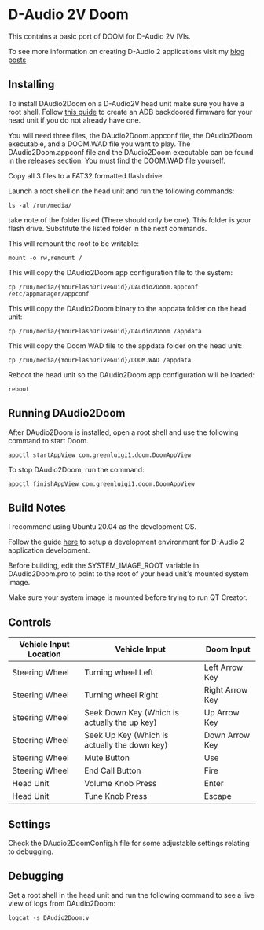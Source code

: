 # D-Audio 2V Doom
This contains a basic port of DOOM for D-Audio 2V IVIs.

To see more information on creating D-Audio 2 applications visit my [blog posts](https://programmingwithstyle.com/tags/d-audio2/)

## Installing
To install DAudio2Doom on a D-Audio2V head unit make sure you have a root shell. Follow [this guide](https://programmingwithstyle.com/posts/howihackedmycarpart5/) to create an ADB backdoored firmware for your head unit if you do not already have one.

You will need three files, the DAudio2Doom.appconf file, the DAudio2Doom executable, and a DOOM.WAD file you want to play. The DAudio2Doom.appconf file and the DAudio2Doom executable can be found in the releases section. You must find the DOOM.WAD file yourself.

Copy all 3 files to a FAT32 formatted flash drive.

Launch a root shell on the head unit and run the following commands:
```
ls -al /run/media/
```
take note of the folder listed (There should only be one). This folder is your flash drive. Substitute the listed folder in the next commands.


This will remount the root to be writable:
```
mount -o rw,remount /
```

This will copy the DAudio2Doom app configuration file to the system:
```
cp /run/media/{YourFlashDriveGuid}/DAudio2Doom.appconf /etc/appmanager/appconf
```

This will copy the DAudio2Doom binary to the appdata folder on the head unit:
```
cp /run/media/{YourFlashDriveGuid}/DAudio2Doom /appdata
```

This will copy the Doom WAD file to the appdata folder on the head unit:
```
cp /run/media/{YourFlashDriveGuid}/DOOM.WAD /appdata
```

Reboot the head unit so the DAudio2Doom app configuration will be loaded:
```
reboot
```

## Running DAudio2Doom
After DAudio2Doom is installed, open a root shell and use the following command to start Doom.
```
appctl startAppView com.greenluigi1.doom.DoomAppView
```

To stop DAudio2Doom, run the command:
```
appctl finishAppView com.greenluigi1.doom.DoomAppView
```

## Build Notes
I recommend using Ubuntu 20.04 as the development OS.

Follow the guide [here](https://programmingwithstyle.com/posts/howihackedmycarpart3/#automating-it) to setup a development environment for D-Audio 2 application development.

Before building, edit the SYSTEM_IMAGE_ROOT variable in DAudio2Doom.pro to point to the root of your head unit's mounted system image.

Make sure your system image is mounted before trying to run QT Creator.

## Controls
| Vehicle Input Location | Vehicle Input | Doom Input |
| ----------- | ----------- | ----------- |
| Steering Wheel | Turning wheel Left | Left Arrow Key  |
| Steering Wheel | Turning wheel Right | Right Arrow Key  |
| Steering Wheel | Seek Down Key (Which is actually the up key) | Up Arrow Key  |
| Steering Wheel | Seek Up Key (Which is actually the down key) | Down Arrow Key  |
| Steering Wheel | Mute Button | Use  |
| Steering Wheel | End Call Button | Fire |
| Head Unit | Volume Knob Press | Enter |
| Head Unit | Tune Knob Press | Escape |

## Settings
Check the DAudio2DoomConfig.h file for some adjustable settings relating to debugging.

## Debugging
Get a root shell in the head unit and run the following command to see a live view of logs from DAudio2Doom:
```
logcat -s DAudio2Doom:v
```